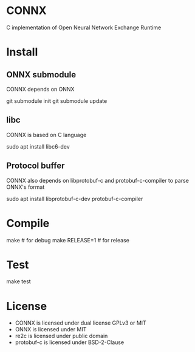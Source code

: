 # CONNX
C implementation of Open Neural Network Exchange Runtime

# Install
## ONNX submodule
CONNX depends on ONNX

git submodule init
git submodule update

## libc
CONNX is based on C language

sudo apt install libc6-dev

## Protocol buffer
CONNX also depends on libprotobuf-c and protobuf-c-compiler to parse ONNX's format

sudo apt install libprotobuf-c-dev protobuf-c-compiler

# Compile
make			# for debug
make RELEASE=1	# for release

# Test
make test

# License
 * CONNX is licensed under dual license GPLv3 or MIT
 * ONNX is licensed under MIT
 * re2c is licensed under public domain
 * protobuf-c is licensed under BSD-2-Clause
